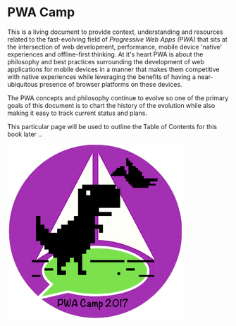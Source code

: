 # PWA Camp

This is a living document to provide context, understanding and resources related to the fast-evolving field of _Progressive Web Apps \(PWA\)_ that sits at the intersection of web development, performance, mobile device 'native' experiences and offline-first thinking. At it's heart PWA is about the philosophy and best practices surrounding the development of web applications for mobile devices in a manner that makes them competitive with native experiences while leveraging the benefits of having a near-ubiquitous presence of browser platforms on these devices.

The PWA concepts and philosophy continue to evolve so one of the primary goals of this document is to chart the history of the evolution while also making it easy to track current status and plans.

This particular page will be used to outline the Table of Contents for this book later ..



![](/assets/pwacamp.png)

